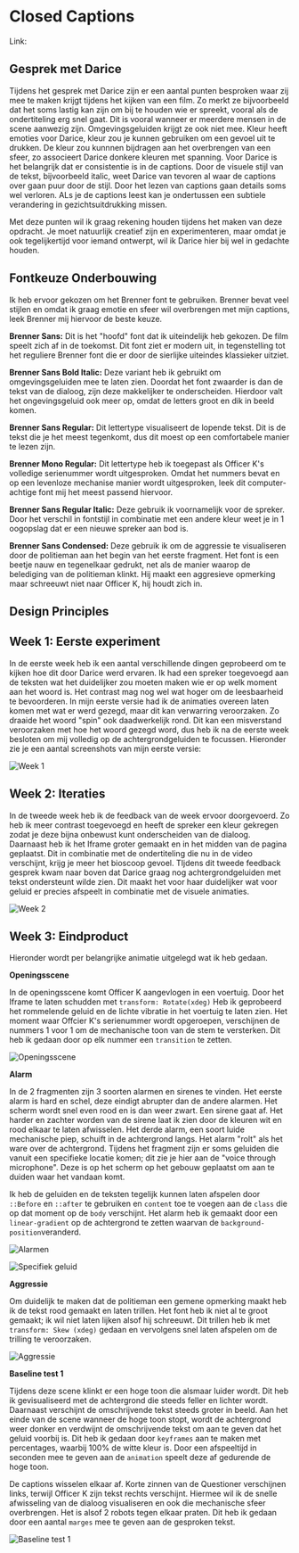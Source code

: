 # Closed Captions

Link:

## Gesprek met Darice

Tijdens het gesprek met Darice zijn er een aantal punten besproken waar zij mee te maken krijgt tijdens het kijken van een film. Zo merkt ze bijvoorbeeld dat het soms lastig kan zijn om bij te houden wie er spreekt, vooral als de ondertiteling erg snel gaat. Dit is vooral wanneer er meerdere mensen in de scene aanwezig zijn. Omgevingsgeluiden krijgt ze ook niet mee. Kleur heeft emoties voor Darice, kleur zou je kunnen gebruiken om een gevoel uit te drukken. De kleur zou kunnnen bijdragen aan het overbrengen van een sfeer, zo associeert Darice donkere kleuren met spanning. Voor Darice is het belangrijk dat er consistentie is in de captions. Door de visuele stijl van de tekst, bijvoorbeeld italic, weet Darice van tevoren al waar de captions over gaan puur door de stijl. Door het lezen van captions gaan details soms wel verloren. ALs je de captions leest kan je ondertussen een subtiele verandering in gezichtsuitdrukking missen.

Met deze punten wil ik graag rekening houden tijdens het maken van deze opdracht. Je moet natuurlijk creatief zijn en experimenteren, maar omdat je ook tegelijkertijd voor iemand ontwerpt, wil ik Darice hier bij wel in gedachte houden.


## Fontkeuze Onderbouwing

Ik heb ervoor gekozen om het Brenner font te gebruiken. Brenner bevat veel stijlen en omdat ik graag emotie en sfeer wil overbrengen met mijn captions, leek Brenner mij hiervoor de beste keuze.

**Brenner Sans:** Dit is het "hoofd" font dat ik uiteindelijk heb gekozen. De film speelt zich af in de toekomst. Dit font ziet er modern uit, in tegenstelling tot het reguliere Brenner font die er door de sierlijke uiteindes klassieker uitziet.

**Brenner Sans Bold Italic:** Deze variant heb ik gebruikt om omgevingsgeluiden mee te laten zien. Doordat het font zwaarder is dan de tekst van de dialoog, zijn deze makkelijker te onderscheiden. Hierdoor valt het ongevingsgeluid ook meer op, omdat de letters groot en dik in beeld komen.

**Brenner Sans Regular:** Dit lettertype visualiseert de lopende tekst. Dit is de tekst die je het meest tegenkomt, dus dit moest op een comfortabele manier te lezen zijn. 

**Brenner Mono Regular:** Dit lettertype heb ik toegepast als Officer K's volledige serienummer wordt uitgesproken. Omdat het nummers bevat en op een levenloze mechanise manier wordt uitgesproken, leek dit computer-achtige font mij het meest passend hiervoor.

**Brenner Sans Regular Italic:** Deze gebruik ik voornamelijk voor de spreker. Door het verschil in fontstijl in combinatie met een andere kleur weet je in 1 oogopslag dat er een nieuwe spreker aan bod is.

**Brenner Sans Condensed:** Deze gebruik ik om de aggressie te visualiseren door de politieman aan het begin van het eerste fragment. Het font is een beetje nauw en tegenelkaar gedrukt, net als de manier waarop de belediging van de politieman klinkt. Hij maakt een aggresieve opmerking maar schreeuwt niet naar Officer K, hij houdt zich in.

## Design Principles

## Week 1: Eerste experiment

In de eerste week heb ik een aantal verschillende dingen geprobeerd om te kijken hoe dit door Darice werd ervaren. Ik had een spreker toegevoegd aan de teksten wat het duidelijker zou moeten maken wie er op welk moment aan het woord is. Het contrast mag nog wel wat hoger om de leesbaarheid te bevoorderen. In mijn eerste versie had ik de animaties overeen laten komen met wat er werd gezegd, maar dit kan verwarring veroorzaken. Zo draaide het woord "spin" ook daadwerkelijk rond. Dit kan een misverstand veroorzaken met hoe het woord gezegd word, dus heb ik na de eerste week besloten om mij volledig op de achtergrondgeluiden te focussen. Hieronder zie je een aantal screenshots van mijn eerste versie:

![Week 1](https://user-images.githubusercontent.com/45418246/82219751-00389c00-991e-11ea-98a6-5b5896da268b.png)

## Week 2: Iteraties

In de tweede week heb ik de feedback van de week ervoor doorgevoerd. Zo heb ik meer contrast toegevoegd en heeft de spreker een kleur gekregen zodat je deze bijna onbewust kunt onderscheiden van de dialoog. Daarnaast heb ik het Iframe groter gemaakt en in het midden van de pagina geplaatst. Dit in combinatie met de ondertiteling die nu in de video verschijnt, krijg je meer het bioscoop gevoel. TIjdens dit tweede feedback gesprek kwam naar boven dat Darice graag nog achtergrondgeluiden met tekst ondersteunt wilde zien. Dit maakt het voor haar duidelijker wat voor geluid er precies afspeelt in combinatie met de visuele animaties.

![Week 2](https://user-images.githubusercontent.com/45418246/82929428-eaf9e800-9f83-11ea-8f7a-cd7e38fc3fec.png)

## Week 3: Eindproduct

Hieronder wordt per belangrijke animatie uitgelegd wat ik heb gedaan.

**Openingsscene**

In de openingsscene komt Officer K aangevlogen in een voertuig. Door het Iframe te laten schudden met `transform: Rotate(xdeg)` Heb ik geprobeerd het rommelende geluid en de lichte vibratie in het voertuig te laten zien. Het moment waar Offcier K's serienummer wordt opgeroepen, verschijnen de nummers 1 voor 1 om de mechanische toon van de stem te versterken. Dit heb ik gedaan door op elk nummer een `transition` te zetten.

![Openingsscene](https://user-images.githubusercontent.com/45418246/82931464-41b4f100-9f87-11ea-925c-a7c6fca7f20c.gif)


**Alarm**

In de 2 fragmenten zijn 3 soorten alarmen en sirenes te vinden. Het eerste alarm is hard en schel, deze eindigt abrupter dan de andere alarmen. Het scherm wordt snel even rood en is dan weer zwart. Een sirene gaat af. Het harder en zachter worden van de sirene laat ik zien door de kleuren wit en rood elkaar te laten afwisselen. Het derde alarm, een soort luide mechanische piep, schuift in de achtergrond langs. Het alarm "rolt" als het ware over de achtergrond. Tijdens het fragment zijn er soms geluiden die vanuit een specifieke locatie komen; dit zie je hier aan de "voice through microphone". Deze is op het scherm op het gebouw geplaatst om aan te duiden waar het vandaan komt. 

Ik heb de geluiden en de teksten tegelijk kunnen laten afspelen door `::Before` en `::after` te gebruiken en `content` toe te voegen aan de `class` die op dat moment op de `body` verschijnt. Het alarm heb ik gemaakt door een `linear-gradient` op de achtergrond te zetten waarvan de `background-position`veranderd.

![Alarmen](https://user-images.githubusercontent.com/45418246/82932545-e257e080-9f88-11ea-8588-bb54d4b48094.gif)

![Specifiek geluid](https://user-images.githubusercontent.com/45418246/82932994-948fa800-9f89-11ea-98bd-4b1450c0394b.gif)


**Aggressie**

Om duidelijk te maken dat de politieman een gemene opmerking maakt heb ik de tekst rood gemaakt en laten trillen. Het font heb ik niet al te groot gemaakt; ik wil niet laten lijken alsof hij schreeuwt. Dit trillen heb ik met `transform: Skew (xdeg)` gedaan en vervolgens snel laten afspelen om de trilling te veroorzaken.

![Aggressie](https://user-images.githubusercontent.com/45418246/82936396-d1aa6900-9f8e-11ea-867d-922e483a8f5c.gif)

**Baseline test 1**

Tijdens deze scene klinkt er een hoge toon die alsmaar luider wordt. Dit heb ik gevisualiseerd met de achtergrond die steeds feller en lichter wordt. Daarnaast verschijnt de omschrijvende tekst steeds groter in beeld. Aan het einde van de scene wanneer de hoge toon stopt, wordt de achtergrond weer donker en verdwijnt de omschrijvende tekst om aan te geven dat het geluid voorbij is. Dit heb ik gedaan door `keyframes` aan te maken met percentages, waarbij 100% de witte kleur is. Door een afspeeltijd in seconden mee te geven aan de `animation` speelt deze af gedurende de hoge toon.

De captions wisselen elkaar af. Korte zinnen van de Questioner verschijnen links, terwijl Officer K zijn tekst rechts verschijnt. Hiermee wil ik de snelle afwisseling van de dialoog visualiseren en ook die mechanische sfeer overbrengen. Het is alsof 2 robots tegen elkaar praten. Dit heb ik gedaan door een aantal `marges` mee te geven aan de gesproken tekst.

![Baseline test 1](https://user-images.githubusercontent.com/45418246/82937580-ae80b900-9f90-11ea-8320-d29c69570fed.gif)
